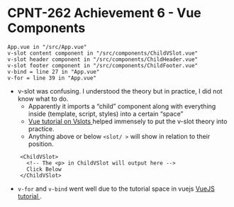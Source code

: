 # CPNT-262 Achievement 6 - Vue Components

```
App.vue in "/src/App.vue"
v-slot content component in "/src/components/ChildVSlot.vue"
v-slot header component in "/src/components/ChildHeader.vue"
v-slot footer component in "/src/components/ChildFooter.vue"
v-bind = line 27 in "App.vue"
v-for = line 39 in "App.vue"
```

 - v-slot was confusing. I understood the theory but in practice, I did not know what to do.
    - Apparently it imports a “child” component along with everything inside (template, script, styles) into a certain “space”
    - <a href="https://vuejs.org/guide/components/slots.html#slot-content-and-outlet" target="_blank">Vue tutorial on Vslots </a> helped immensely to put the v-slot theory into practice. 
    - Anything above or below `<slot/ >` will show in relation to their position.

```
    <ChildVSlot> 
      <!-- The <p> in ChildVSlot will output here -->
      Click Below  
    </ChildVSlot>
```

- `v-for` and `v-bind` went well due to the tutorial space in vuejs <a href="https://vuejs.org/tutorial/" target="_blank">VueJS tutorial </a>.

